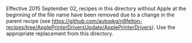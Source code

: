 Effective 2015 September 02, recipes in this directory without Apple at the beginning of the file name have been removed due to a change in the parent recipe
(see https://github.com/autopkg/n8felton-recipes/tree/ApplePrinterDriversUpdate/ApplePrinterDrivers).
Use the appropriate replacement from this directory.